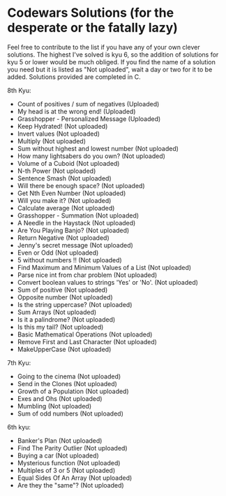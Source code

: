 # Codewars Solutions (for the desperate or the fatally lazy)
Feel free to contribute to the list if you have any of your own clever solutions.
The highest I've solved is kyu 6, so the addition of solutions for kyu 5 or lower would be much obliged.
If you find the name of a solution you need but it is listed as "Not uploaded", wait a day or two for it to be added.
Solutions provided are completed in C.

8th Kyu:
  - Count of positives / sum of negatives (Uploaded)
  - My head is at the wrong end! (Uploaded)
  - Grasshopper - Personalized Message (Uploaded)
  - Keep Hydrated! (Not uploaded)
  - Invert values (Not uploaded)
  - Multiply (Not uploaded)
  - Sum without highest and lowest number (Not uploaded)
  - How many lightsabers do you own? (Not uploaded)
  - Volume of a Cuboid (Not uploaded)
  - N-th Power (Not uploaded)
  - Sentence Smash (Not uploaded)
  - Will there be enough space? (Not uploaded)
  - Get Nth Even Number (Not uploaded)
  - Will you make it? (Not uploaded)
  - Calculate average (Not uploaded)
  - Grasshopper - Summation (Not uploaded)
  - A Needle in the Haystack (Not uploaded)
  - Are You Playing Banjo? (Not uploaded)
  - Return Negative (Not uploaded)
  - Jenny's secret message (Not uploaded)
  - Even or Odd (Not uploaded)
  - 5 without numbers !! (Not uploaded)
  - Find Maximum and Minimum Values of a List (Not uploaded)
  - Parse nice int from char problem (Not uploaded)
  - Convert boolean values to strings 'Yes' or 'No'. (Not uploaded)
  - Sum of positive (Not uploaded)
  - Opposite number (Not uploaded)
  - Is the string uppercase? (Not uploaded)
  - Sum Arrays (Not uploaded)
  - Is it a palindrome? (Not uploaded)
  - Is this my tail? (Not uploaded)
  - Basic Mathematical Operations (Not uploaded)
  - Remove First and Last Character (Not uploaded)
  - MakeUpperCase (Not uploaded)
  
7th Kyu:
  - Going to the cinema (Not uploaded)
  - Send in the Clones (Not uploaded)
  - Growth of a Population (Not uploaded)
  - Exes and Ohs (Not uploaded)
  - Mumbling (Not uploaded)
  - Sum of odd numbers (Not uploaded)
  
6th kyu:
  - Banker's Plan (Not uploaded)
  - Find The Parity Outlier (Not uploaded)
  - Buying a car (Not uploaded)
  - Mysterious function (Not uploaded)
  - Multiples of 3 or 5 (Not uploaded)
  - Equal Sides Of An Array (Not uploaded)
  - Are they the "same"? (Not uploaded)

